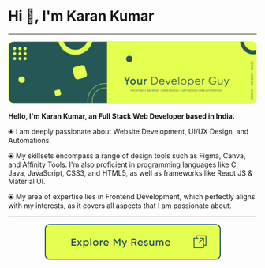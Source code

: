 <h1 align="left">Hi 👋, I'm Karan Kumar</h1>
<hr></hr>

<p align="left"> <img src="/02-assets/Github-banner.png" alt="karandeveloper" /> </p>

<p align="left"><b>Hello, I'm Karan Kumar, an Full Stack Web Developer based in India.</b></p>


⦿ I am deeply passionate about Website Development, UI/UX Design, and Automations.

⦿ My skillsets encompass a range of design tools such as Figma, Canva, and Affinity Tools. I'm also proficient in programming languages like C, Java, JavaScript, CSS3, and HTML5, as well as frameworks like React JS & Material UI.

⦿ My area of expertise lies in Frontend Development, which perfectly aligns with my interests, as it covers all aspects that I am passionate about.
<hr></hr>

<p align="center"> <img src="/02-assets/Explore-button.png" alt="Explore Resume" /> </p>

